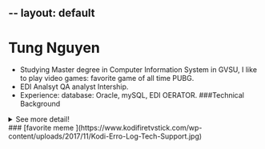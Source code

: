 --
layout: default
--
# Tung Nguyen

* Studying Master degree in Computer Information System in GVSU, I like to play video games: favorite game of all time PUBG.
* EDI Analsyt QA analyst Intership.
* Experience: database: Oracle, mySQL, EDI OERATOR.
###Technical Background
<details>
  <summary>See more detail!</summary>
  
  <p>EDI Analsyt in Spectrum Health, QA analyst Intership in Spectrum Health<p/>
  <p>Java, C#,database: Oracle, mySQL etc<p/>
</details>
### [favorite meme ](https://www.kodifiretvstick.com/wp-content/uploads/2017/11/Kodi-Erro-Log-Tech-Support.jpg)


